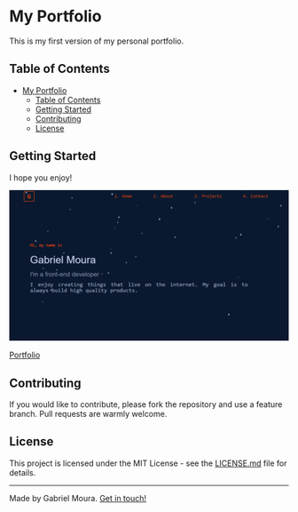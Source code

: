 
# My Portfolio
This is my first version of my personal portfolio. 

## Table of Contents
- [My Portfolio](#my-portfolio)
  - [Table of Contents](#table-of-contents)
  - [Getting Started](#getting-started)
  - [Contributing](#contributing)
  - [License](#license)

## Getting Started
I hope you enjoy!

<img src="img/project/landing_page.png" >


[Portfolio]()


## Contributing
If you would like to contribute, please fork the repository and use a feature branch. Pull requests are warmly welcome.

## License
This project is licensed under the MIT License - see the [LICENSE.md](LICENSE.md) file for details.

---
Made by Gabriel Moura. [Get in touch!](https://www.linkedin.com/in/gabriel-moura-b45b90150/)